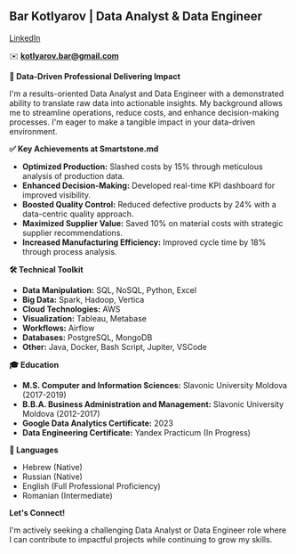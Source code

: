## **Bar Kotlyarov** | Data Analyst & Data Engineer
[LinkedIn](https://www.linkedin.com/in/kotlyarov-bar/) 

✉️ **kotlyarov.bar@gmail.com**

**🎯 Data-Driven Professional Delivering Impact**

I'm a results-oriented Data Analyst and Data Engineer with a demonstrated ability to translate raw data into actionable insights. My background allows me to  streamline operations, reduce costs, and enhance decision-making processes.  I'm eager to make a tangible impact in your data-driven environment.

**✅ Key Achievements at Smartstone.md**

* **Optimized Production:** Slashed costs by 15% through meticulous analysis of production data.
* **Enhanced Decision-Making:** Developed real-time KPI dashboard for improved visibility.
* **Boosted Quality Control:** Reduced defective products by 24% with a data-centric quality approach.
* **Maximized Supplier Value:** Saved 10% on material costs with strategic supplier recommendations.
* **Increased Manufacturing Efficiency:** Improved cycle time by 18% through process analysis. 

**🛠️ Technical Toolkit**

* **Data Manipulation:** SQL, NoSQL, Python, Excel
* **Big Data:** Spark, Hadoop, Vertica
* **Cloud Technologies:** AWS
* **Visualization:** Tableau, Metabase 
* **Workflows:** Airflow
* **Databases:** PostgreSQL, MongoDB
* **Other:**  Java, Docker, Bash Script, Jupiter, VSCode

**🎓 Education**

* **M.S. Computer and Information Sciences:** Slavonic University Moldova (2017-2019)
* **B.B.A. Business Administration and Management:** Slavonic University Moldova (2012-2017)
* **Google Data Analytics Certificate:** 2023
* **Data Engineering Certificate:** Yandex Practicum (In Progress)

**💬 Languages**

* Hebrew (Native)
* Russian (Native)
* English (Full Professional Proficiency)
* Romanian (Intermediate)

**Let's Connect!**

I'm actively seeking a challenging Data Analyst or Data Engineer role where I can contribute to impactful projects while continuing to grow my skills.
